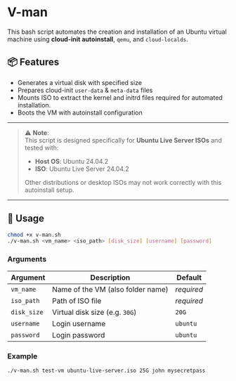 # V-man 

This bash script automates the creation and installation of an Ubuntu virtual machine using **cloud-init autoinstall**, `qemu`, and `cloud-localds`.

## 📦 Features

- Generates a virtual disk with specified size
- Prepares cloud-init `user-data` & `meta-data` files
- Mounts ISO to extract the kernel and initrd files required for automated installation.
- Boots the VM with autoinstall configuration

---

> ⚠️ **Note**:  
> This script is designed specifically for **Ubuntu Live Server ISOs** and tested with:
>
> - **Host OS**: Ubuntu 24.04.2  
> - **ISO**: Ubuntu Live Server 24.04.2  
>
> Other distributions or desktop ISOs may not work correctly with this autoinstall setup.

---

## 🚀 Usage

```bash
chmod +x v-man.sh
./v-man.sh <vm_name> <iso_path> [disk_size] [username] [password]
```

### Arguments

| Argument    | Description                      | Default  |
|-------------|----------------------------------|----------|
| `vm_name`   | Name of the VM (also folder name)| *required* |
| `iso_path`  | Path of ISO file                 | *required* |
| `disk_size` | Virtual disk size (e.g. `30G`)   | `20G`    |
| `username`  | Login username                   | `ubuntu` |
| `password`  | Login password                   | `ubuntu` |

### Example

```bash
./v-man.sh test-vm ubuntu-live-server.iso 25G john mysecretpass
```
